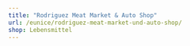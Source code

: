 ```yaml
---
title: "Rodriguez Meat Market & Auto Shop"
url: /eunice/rodriguez-meat-market-und-auto-shop/
shop: Lebensmittel
---
```

